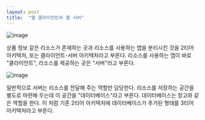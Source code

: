 ```yaml
---
layout: post
title:  "웹 클라이언트와 웹 서버"
---
```


<div style:"width=1200px">

  ![image](https://user-images.githubusercontent.com/77485397/208038455-d7fd176c-e8ad-42da-a10a-63bfc9d5b232.png)

  상품 정보 같은 리소스가 존재하는 곳과 리소스를 사용하는 앱을 분리시킨 것을 2티어 아키텍처, 또는 클라이언트-서버 아키텍처라고 부른다.
  리소스를 사용하는 앱이 바로 "클라이언트", 리소스를 제공하는 곳은 "서버"라고 부른다.

  ![image](https://user-images.githubusercontent.com/77485397/208038441-4861639b-bf2b-4768-bb81-c3dfacdbbf7f.png)

  일반적으로 서버는 리소스를 전달해 주는 역할만 담당한다. 리소스를 저장하는 공간을 별도로 마련해 두는데 이 공간을 "데이터베이스"라고 부른다.
  데이터베이스는 창고와 같은 역할을 한다.
  이 처럼 기존 2티어 아키텍처에 데이터베이스가 추가된 형태를 3티어 아키텍처라고 부른다.
  
</div>

